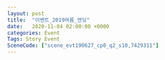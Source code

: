 ```yaml
---
layout: post
title:  "이벤트_2019여름_엔딩"
date:   2020-11-04 02:00:00 +0000
categories: Event
Tags: Story Event
SceneCode: ["scene_evt190627_cp0_q2_s10,7429311"]
---
```

